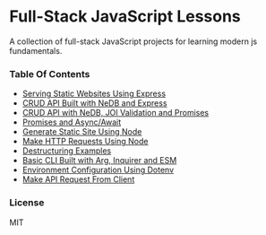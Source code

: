 # Full-Stack JavaScript Lessons

A collection of full-stack JavaScript projects for learning modern js fundamentals.

### Table Of Contents

- [Serving Static Websites Using Express](/lesson-express-static-site)
- [CRUD API Built with NeDB and Express](/lesson-nedb-crud-api)
- [CRUD API with NeDB, JOI Validation and Promises](/lesson-nedb-crud-api-async-validation)
- [Promises and Async/Await](/lesson-promises-async-await)
- [Generate Static Site Using Node](/lesson-generate-static-site)
- [Make HTTP Requests Using Node](/lesson-make-http-request)
- [Destructuring Examples](/lesson-destructuring-examples)
- [Basic CLI Built with Arg, Inquirer and ESM](/lesson-cli)
- [Environment Configuration Using Dotenv](/lesson-env-config)
- [Make API Request From Client](/lesson-make-api-request-from-client)

### License

MIT
